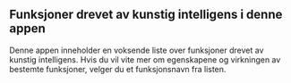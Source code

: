 ## Funksjoner drevet av kunstig intelligens i denne appen

Denne appen inneholder en voksende liste over funksjoner drevet av kunstig intelligens. Hvis du vil vite mer om egenskapene og virkningen av bestemte funksjoner, velger du et funksjonsnavn fra listen.